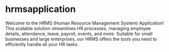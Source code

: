 # hrmsapplication
Welcome to the HRMS (Human Resource Management System) Application! This scalable solution streamlines HR processes, managing employee details, attendance, leave, payroll, events, and more. Suitable for small businesses and large enterprises, our HRMS offers the tools you need to efficiently handle all your HR tasks.
